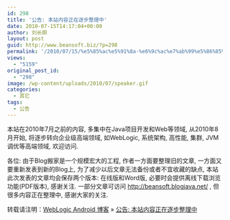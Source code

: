 ```yaml
---
id: 298
title: '公告: 本站内容正在逐步整理中'
date: 2010-07-15T14:17:04+00:00
author: 刘长炯
layout: post
guid: http://www.beansoft.biz/?p=298
permalink: '/2010/07/15/%e5%85%ac%e5%91%8a-%e6%9c%ac%e7%ab%99%e5%86%85%e5%ae%b9%e6%ad%a3%e5%9c%a8%e9%80%90%e6%ad%a5%e6%95%b4%e7%90%86%e4%b8%ad/'
views:
  - "5159"
original_post_id:
  - "298"
image: /wp-content/uploads/2010/07/speaker.gif
categories:
  - 其它
tags:
  - 公告
---
```

本站在2010年7月之前的内容, 多集中在Java项目开发和Web等领域, 从2010年8月开始, 将逐步转向企业级高端领域, 如WebLogic, 系统架构, 高性能, 集群, JVM 调优等高端领域, 欢迎访问.

各位: 由于Blog搬家是一个规模宏大的工程, 作者一方面要整理旧的文章, 一方面又要重新发表到新的Blog上, 为了减少以后文章无法备份或者不宜收藏的缺点, 本站此次发表的文章均会保存两个版本: 在线版和Word版, 必要时会提供离线下载浏览功能(PDF版本), 感谢关注. 一部分文章可访问 <http://beansoft.blogjava.net/> , 但很多内容正在整理中, 感谢大家的关注.

转载请注明：[WebLogic Android 博客](http://www.beansoft.biz) &raquo; [公告: 本站内容正在逐步整理中](http://www.beansoft.biz/2010/07/15/%e5%85%ac%e5%91%8a-%e6%9c%ac%e7%ab%99%e5%86%85%e5%ae%b9%e6%ad%a3%e5%9c%a8%e9%80%90%e6%ad%a5%e6%95%b4%e7%90%86%e4%b8%ad/)